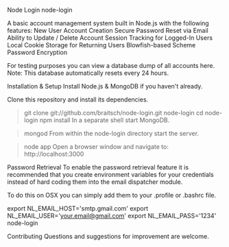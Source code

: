 Node Login
node-login

A basic account management system built in Node.js with the following features:
New User Account Creation
Secure Password Reset via Email
Ability to Update / Delete Account
Session Tracking for Logged-In Users
Local Cookie Storage for Returning Users
Blowfish-based Scheme Password Encryption


For testing purposes you can view a database dump of all accounts here.
Note: This database automatically resets every 24 hours.

Installation & Setup
Install Node.js & MongoDB if you haven't already.

Clone this repository and install its dependencies.

 > git clone git://github.com/braitsch/node-login.git node-login
 > cd node-login
 > npm install
In a separate shell start MongoDB.

 > mongod
From within the node-login directory start the server.

 > node app
Open a browser window and navigate to: http://localhost:3000

Password Retrieval
To enable the password retrieval feature it is recommended that you create environment variables for your credentials instead of hard coding them into the email dispatcher module.

To do this on OSX you can simply add them to your .profile or .bashrc file.

export NL_EMAIL_HOST='smtp.gmail.com'
export NL_EMAIL_USER='your.email@gmail.com'
export NL_EMAIL_PASS='1234'
node-login

Contributing
Questions and suggestions for improvement are welcome.